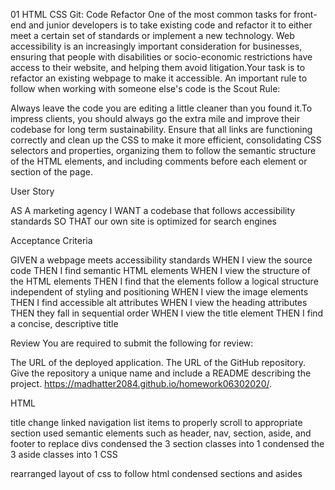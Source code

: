 01 HTML CSS Git: Code Refactor
​One of the most common tasks for front-end and junior developers is to take existing code and refactor it to either meet a certain set of standards or implement a new technology. Web accessibility is an increasingly important consideration for businesses, ensuring that people with disabilities or socio-economic restrictions have access to their website, and helping them avoid litigation.​Your task is to refactor an existing webpage to make it accessible. An important rule to follow when working with someone else's code is the Scout Rule:​

Always leave the code you are editing a little cleaner than you found it.​To impress clients, you should always go the extra mile and improve their codebase for long term sustainability. Ensure that all links are functioning correctly and clean up the CSS to make it more efficient, consolidating CSS selectors and properties, organizing them to follow the semantic structure of the HTML elements, and including comments before each element or section of the page.​

User Story
​

AS A marketing agency
I WANT a codebase that follows accessibility standards
SO THAT our own site is optimized for search engines
​

Acceptance Criteria
​

GIVEN a webpage meets accessibility standards
WHEN I view the source code
THEN I find semantic HTML elements
WHEN I view the structure of the HTML elements
THEN I find that the elements follow a logical structure independent of styling and positioning
WHEN I view the image elements
THEN I find accessible alt attributes
WHEN I view the heading attributes
THEN they fall in sequential order
WHEN I view the title element
THEN I find a concise, descriptive title
​

Review
​You are required to submit the following for review:​

The URL of the deployed application.​
The URL of the GitHub repository. Give the repository a unique name and include a README describing the project.​
https://madhatter2084.github.io/homework06302020/.

HTML

title change
linked navigation list items to properly scroll to appropriate section
used semantic elements such as header, nav, section, aside, and footer to replace divs
condensed the 3 section classes into 1
condensed the 3 aside classes into 1
CSS

rearranged layout of css to follow html
condensed sections and asides